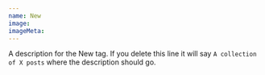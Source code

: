 ```yaml
---
name: New
image:
imageMeta:
---
```

A description for the New tag. If you delete this line it will say
`A collection of X posts` where the description should go.
